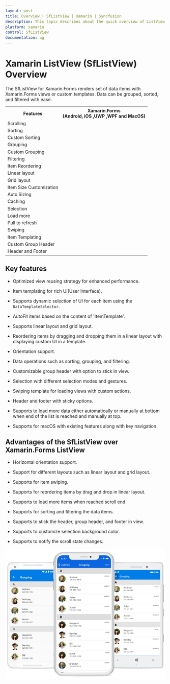 ```yaml
---
layout: post
title: Overview | SfListView | Xamarin | Syncfusion
description: This topic describes about the quick overview of ListView features sets and its advantages in Xamarin.Forms.
platform: xamarin
control: SfListView
documentation: ug
---
```


# Xamarin ListView (SfListView) Overview

The SfListView for Xamarin.Forms renders set of data items with Xamarin.Forms views or custom templates. Data can be grouped, sorted, and filtered with ease.

<table>
<tr>
<th>Features</th>
<th>Xamarin.Forms<br/>(Android, iOS ,UWP ,WPF and MacOS)</th>
</tr>
<tr>
<td>Scrolling</td>
<td><i class="fa fa-check"></i></td>
</tr>
<tr>
<td>Sorting</td>
<td><i class="fa fa-check"></i></td>
</tr>
<tr>
<td>Custom Sorting</td>
<td><i class="fa fa-check"></i></td>
</tr>
<tr>
<td>Grouping</td>
<td><i class="fa fa-check"></i></td>
</tr>
<tr>
<td>Custom Grouping</td>
<td><i class="fa fa-check"></i></td>
</tr>
<tr>
<td>Filtering</td>
<td><i class="fa fa-check"></i></td>
</tr>
<tr>
<td>Item Reordering</td>
<td><i class="fa fa-check"></i></td>
</tr>
<tr>
<td>Linear layout</td>
<td><i class="fa fa-check"></i></td>
</tr>
<tr>
<td>Grid layout</td>
<td><i class="fa fa-check"></i></td>
</tr>
<tr>
<td>Item Size Customization</td>
<td><i class="fa fa-check"></i></td>
</tr>
<tr>
<td>Auto Sizing</td>
<td><i class="fa fa-check"></i></td>
</tr>
<tr>
<td>Caching</td>
<td><i class="fa fa-check"></i></td>
</tr>
<tr>
<td>Selection</td>
<td><i class="fa fa-check"></i></td>
</tr>
<tr>
<td>Load more</td>
<td><i class="fa fa-check"></i></td>
</tr>
<tr>
<td>Pull to refresh</td>
<td><i class="fa fa-check"></i></td>
</tr>
<tr>
<td>Swiping</td>
<td><i class="fa fa-check"></i></td>
</tr>
<tr>
<td>Item Templating</td>
<td><i class="fa fa-check"></i></td>
</tr>
<tr>
<td>Custom Group Header</td>
<td><i class="fa fa-check"></i></td>
</tr>
<tr>
<td>Header and Footer</td>
<td><i class="fa fa-check"></i></td>
</tr>
</table>


## Key features

 * Optimized view reusing strategy for enhanced performance.

 * Item templating for rich UI(User Interface).

 * Supports dynamic selection of UI for each item using the `DataTemplateSelector`.

 * AutoFit items based on the content of 'ItemTemplate'.

 * Supports linear layout and grid layout.

 * Reordering items by dragging and dropping them in a linear layout with displaying custom UI in a template.

 * Orientation support.

 * Data operations such as sorting, grouping, and filtering.

 * Customizable group header with option to stick in view.

 * Selection with different selection modes and gestures.

 * Swiping template for loading views with custom actions.

 * Header and footer with sticky options.

 * Supports to load more data either automatically or manually at bottom when end of the list is reached and manually at top.

 * Supports for macOS with existing features along with key navigation. 

## Advantages of the SfListView over Xamarin.Forms ListView
 
 * Horizontal orientation support.

 * Support for different layouts such as linear layout and grid layout.

 * Supports for item swiping.
 
 * Supports for reordering items by drag and drop in linear layout.

 * Supports to load more items when reached scroll end.

 * Supports for sorting and filtering the data items.

 * Supports to stick the header, group header, and footer in view.

 * Supports to customize selection background color.

 * Supports to notify the scroll state changes.


![Xamarin.Forms listview with items in group](SfListView_images/Overview.png)